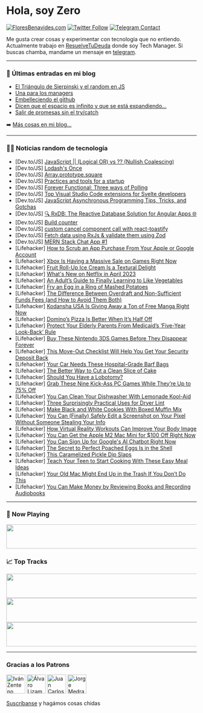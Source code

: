 # Hola, soy Zero

[![FloresBenavides.com](https://img.shields.io/website?down_message=oops&label=MiBlog&style=for-the-badge&up_message=online&url=https%3A%2F%2Ffloresbenavides.com)](https://floresbenavides.com) [![Twitter Follow](https://img.shields.io/twitter/follow/ZeroDragon?color=%231DA1F2&label=Follow&logo=twitter&logoColor=ffffff&style=for-the-badge)](https://twitter.com/zerodragon) [![Telegram Contact](https://img.shields.io/badge/escr%C3%ADbeme-ZeroDragon-%2326A5E4?style=for-the-badge&logo=telegram)](https://t.me/zerodragon)

Me gusta crear cosas y experimentar con tecnología que no entiendo.
Actualmente trabajo en [ResuelveTuDeuda](http://github.com/resuelve) donde soy Tech Manager.
Si buscas chamba, mandame un mensaje en [telegram](https://t.me/zerodragon).

---

### 📕 Últimas entradas en mi blog
<!-- BLOG-POST-LIST:START -->
- [El Triángulo de Sierpinski y el random en JS](https://floresbenavides.com/el-triangulo-de-sierpinski-y-el-random-en-js/)
- [Una para los managers](https://floresbenavides.com/una-para-los-managers/)
- [Embelleciendo el github](https://floresbenavides.com/embelleciendo-el-github/)
- [Dicen que el espacio es infinito y que se está expandiendo…](https://floresbenavides.com/dicen-que-el-espacio-es-infinito-y-que-se-esta-expandiendo/)
- [Salir de promesas sin el try/catch](https://floresbenavides.com/salir-de-promesas-sin-el-try-catch/)
<!-- BLOG-POST-LIST:END -->

➡️ [Más cosas en mi blog...](https://floresbenavides.com)

---

### 👨‍💻 Noticias random de tecnología
<!-- TECH-POSTS:START -->
- [Dev.to/JS] [JavaScript || &lpar;Logical OR&rpar; vs ?? &lpar;Nullish Coalescing&rpar;](https://dev.to/hamidtips/javascript-vs--26o7)
- [Dev.to/JS] [Lodash&#39;s Once](https://dev.to/986913/lodashs-once-5b7m)
- [Dev.to/JS] [Array.prototype.square](https://dev.to/986913/arrayprototypesquare-1hii)
- [Dev.to/JS] [Practices and tools for a startup](https://dev.to/roman_m/practices-and-tools-for-a-startup-39h7)
- [Dev.to/JS] [Forever Functional: Three ways of Polling](https://dev.to/asayerio_techblog/forever-functional-three-ways-of-polling-36po)
- [Dev.to/JS] [Top Visual Studio Code extensions for Svelte developers](https://dev.to/asayerio_techblog/top-visual-studio-code-extensions-for-svelte-developers-i2k)
- [Dev.to/JS] [JavaScript Asynchronous Programming Tips, Tricks, and Gotchas](https://dev.to/asayerio_techblog/javascript-asynchronous-programming-tips-tricks-and-gotchas-3phj)
- [Dev.to/JS] [🔍 RxDB: The Reactive Database Solution for Angular Apps 🌐](https://dev.to/dhrn/rxdb-the-reactive-database-solution-for-angular-apps-5013)
- [Dev.to/JS] [Build counter](https://dev.to/kolja/build-counter-1mlf)
- [Dev.to/JS] [custom cancel component call with react-toastify](https://dev.to/taiseen/custom-cancel-component-call-with-react-toastify-2p79)
- [Dev.to/JS] [Fetch data using RxJs &amp; validate them using Zod](https://dev.to/aminnairi/fetch-data-using-rxjs-validate-them-using-zod-kpe)
- [Dev.to/JS] [MERN Stack Chat App #1](https://dev.to/xensan_dev/mern-stack-chat-app-1-4gln)
- [Lifehacker] [How to Scrub an App Purchase From Your Apple or Google Account](https://lifehacker.com/how-to-scrub-an-app-purchase-from-your-apple-or-google-1850252395)
- [Lifehacker] [Xbox Is Having a Massive Sale on Games Right Now](https://lifehacker.com/xbox-is-having-a-massive-sale-on-games-right-now-1850253578)
- [Lifehacker] [Fruit Roll-Up Ice Cream Is a Textural Delight](https://lifehacker.com/fruit-roll-up-ice-cream-is-a-textural-delight-1850253022)
- [Lifehacker] [What&#39;s New on Netflix in April 2023](https://lifehacker.com/whats-new-on-netflix-in-april-2023-1850253229)
- [Lifehacker] [An Adult’s Guide to Finally Learning to Like Vegetables](https://lifehacker.com/an-adult-s-guide-to-finally-learning-to-like-vegetables-1850249698)
- [Lifehacker] [Fry an Egg in a Ring of Mashed Potatoes](https://lifehacker.com/fry-an-egg-in-a-ring-of-mashed-potatoes-1850249890)
- [Lifehacker] [The Difference Between Overdraft and Non-Sufficient Funds Fees &lpar;and How to Avoid Them Both&rpar;](https://lifehacker.com/the-difference-between-overdraft-and-non-sufficient-fun-1850244606)
- [Lifehacker] [Kodansha USA Is Giving Away a Ton of Free Manga Right Now](https://lifehacker.com/kodansha-usa-is-giving-away-a-ton-of-free-manga-right-n-1850250066)
- [Lifehacker] [Domino’s Pizza Is Better When It’s Half Off](https://lifehacker.com/domino-s-pizza-is-better-when-it-s-half-off-1850249607)
- [Lifehacker] [Protect Your Elderly Parents From Medicaid’s ‘Five-Year Look-Back’ Rule](https://lifehacker.com/protect-your-elderly-parents-from-medicaid-s-five-year-1850250694)
- [Lifehacker] [Buy These Nintendo 3DS Games Before They Disappear Forever](https://lifehacker.com/buy-these-nintendo-3ds-games-before-they-disappear-fore-1850249379)
- [Lifehacker] [This Move-Out Checklist Will Help You Get Your Security Deposit Back](https://lifehacker.com/this-move-out-checklist-will-help-you-get-your-security-1850248576)
- [Lifehacker] [Your Car Needs These Hospital-Grade Barf Bags](https://lifehacker.com/your-car-needs-these-hospital-grade-barf-bags-1850249065)
- [Lifehacker] [The Better Way to Cut a Clean Slice of Cake](https://lifehacker.com/the-better-way-to-cut-a-clean-slice-of-cake-1850249102)
- [Lifehacker] [Should You Have a Lobotomy?](https://lifehacker.com/should-you-have-a-lobotomy-1850244972)
- [Lifehacker] [Grab These Nine Kick-Ass PC Games While They’re Up to 75% Off](https://lifehacker.com/you-have-two-days-left-to-grab-killer-pc-games-in-the-s-1850245490)
- [Lifehacker] [You Can Clean Your Dishwasher With Lemonade Kool-Aid](https://lifehacker.com/you-can-clean-your-dishwasher-with-lemonade-kool-aid-1850248114)
- [Lifehacker] [Three Surprisingly Practical Uses for Dryer Lint](https://lifehacker.com/three-surprisingly-practical-uses-for-dryer-lint-1850244107)
- [Lifehacker] [Make Black and White Cookies With Boxed Muffin Mix](https://lifehacker.com/make-black-and-white-cookies-with-boxed-muffin-mix-1850247611)
- [Lifehacker] [You Can &lpar;Finally&rpar; Safely Edit a Screenshot on Your Pixel Without Someone Stealing Your Info](https://lifehacker.com/you-can-finally-safely-edit-a-screenshot-on-your-pixe-1850244750)
- [Lifehacker] [How Virtual Reality Workouts Can Improve Your Body Image](https://lifehacker.com/how-virtual-reality-workouts-can-improve-your-body-imag-1850246571)
- [Lifehacker] [You Can Get the Apple M2 Mac Mini for $100 Off Right Now](https://lifehacker.com/the-new-apple-m2-mac-mini-is-99-off-right-now-1850244694)
- [Lifehacker] [You Can Sign Up for Google&#39;s AI Chatbot Right Now](https://lifehacker.com/you-can-sign-up-for-googles-ai-chatbot-right-now-1850247839)
- [Lifehacker] [The Secret to Perfect Poached Eggs Is in the Shell](https://lifehacker.com/the-secret-to-perfect-poached-eggs-is-in-the-shell-1850244053)
- [Lifehacker] [This Caramelized Pickle Dip Slaps](https://lifehacker.com/this-caramelized-pickle-dip-slaps-1850245734)
- [Lifehacker] [Teach Your Teen to Start Cooking With These Easy Meal Ideas](https://lifehacker.com/teach-your-teen-to-start-cooking-with-these-easy-meal-i-1850245763)
- [Lifehacker] [Your Old Mac Might End Up in the Trash If You Don’t Do This](https://lifehacker.com/your-old-mac-might-end-up-in-the-trash-if-you-don-t-do-1850244023)
- [Lifehacker] [You Can Make Money by Reviewing Books and Recording Audiobooks](https://lifehacker.com/you-can-money-by-reviewing-books-and-recording-audioboo-1850238880)<!-- TECH-POSTS:END -->

---

### 🎵 Now Playing
<a href="https://spotify-now-playing-dun.vercel.app/now-playing?open"><img src="https://spotify-now-playing-dun.vercel.app/now-playing" width="540" height="64"></a>

### 📈 Top Tracks
<a href="https://spotify-now-playing-dun.vercel.app/top-tracks?i=1&open"><img src="https://spotify-now-playing-dun.vercel.app/top-tracks?i=1" width="540" height="64"></a>
<a href="https://spotify-now-playing-dun.vercel.app/top-tracks?i=2&open"><img src="https://spotify-now-playing-dun.vercel.app/top-tracks?i=2" width="540" height="64"></a>
<a href="https://spotify-now-playing-dun.vercel.app/top-tracks?i=3&open"><img src="https://spotify-now-playing-dun.vercel.app/top-tracks?i=3" width="540" height="64"></a>

---

### Gracias a los Patrons
[<img src="https://avatars.githubusercontent.com/u/243380?v=4" alt="Iván Zenteno" width="50px">](https://github.com/k001) [<img src="https://avatars.githubusercontent.com/u/19955639?v=4" alt="Álvaro Lizama" width="50px">](https://github.com/alvarolizama) [<img src="https://avatars.githubusercontent.com/u/2718753?v=4" alt="Juan Carlos Ruiz" width="50px">](https://github.com/JuanCrg90) [<img src="https://avatars.githubusercontent.com/u/37025?v=4" alt="Jorge Medrano" width="50px">](https://github.com/h1pp1e) 

[Suscríbanse](https://www.patreon.com/zerodragon) y hagámos cosas chidas
